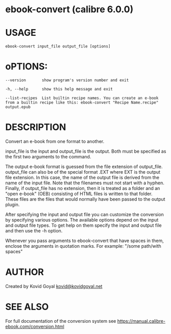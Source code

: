 # ebook-convert (calibre 6.0.0)

# USAGE
    ebook-convert input_file output_file [options]

# oPTIONS:
    --version       show program's version number and exit

    -h, --help      show this help message and exit

    --list-recipes  List builtin recipe names. You can create an e-book from a builtin recipe like this: ebook-convert "Recipe Name.recipe" output.epub

# DESCRIPTION
Convert an e-book from one format to another.

input_file is the input and output_file is the output. Both must be specified as
the first two arguments to the command.

The output e-book format is guessed from the file extension of output_file.
output_file can also be of the special format .EXT where EXT is the output file
extension. In this case, the name of the output file is derived from the name of
the input file. Note that the filenames must not start with a hyphen. Finally,
if output_file has no extension, then it is treated as a folder and an "open
e-book" (OEB) consisting of HTML files is written to that folder. These files
are the files that would normally have been passed to the output plugin.

After specifying the input and output file you can customize the conversion by
specifying various options. The available options depend on the input and output
file types. To get help on them specify the input and output file and then use
the -h option.

Whenever you pass arguments to ebook-convert that have spaces in them, enclose the arguments in quotation marks.
For example: "/some path/with spaces"

# AUTHOR
Created by Kovid Goyal <kovid@kovidgoyal.net>

# SEE ALSO
For full documentation of the conversion system see
https://manual.calibre-ebook.com/conversion.html
